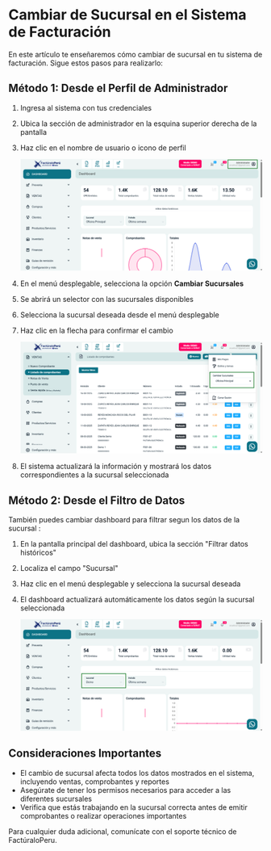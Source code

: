 # Cambiar de Sucursal en el Sistema de Facturación

En este artículo te enseñaremos cómo cambiar de sucursal en tu sistema de facturación. Sigue estos pasos para realizarlo:

## Método 1: Desde el Perfil de Administrador

1. Ingresa al sistema con tus credenciales
2. Ubica la sección de administrador en la esquina superior derecha de la pantalla
3. Haz clic en el nombre de usuario o icono de perfil

   ![Perfil de administrador](img/perfil-administrador.jpg)

4. En el menú desplegable, selecciona la opción **Cambiar Sucursales**
5. Se abrirá un selector con las sucursales disponibles
6. Selecciona la sucursal deseada desde el menú desplegable
7. Haz clic en la flecha para confirmar el cambio

   ![Selector de sucursal](img/selector-sucursal.jpg)

8. El sistema actualizará la información y mostrará los datos correspondientes a la sucursal seleccionada

## Método 2: Desde el Filtro de Datos

También puedes cambiar dashboard para filtrar segun los datos de la sucursal :

1. En la pantalla principal del dashboard, ubica la sección "Filtrar datos históricos"
2. Localiza el campo "Sucursal" 
3. Haz clic en el menú desplegable y selecciona la sucursal deseada
4. El dashboard actualizará automáticamente los datos según la sucursal seleccionada

   ![Filtro de sucursal](img/filtro-sucursal.jpg)

## Consideraciones Importantes

- El cambio de sucursal afecta todos los datos mostrados en el sistema, incluyendo ventas, comprobantes y reportes
- Asegúrate de tener los permisos necesarios para acceder a las diferentes sucursales
- Verifica que estás trabajando en la sucursal correcta antes de emitir comprobantes o realizar operaciones importantes

Para cualquier duda adicional, comunícate con el soporte técnico de FactúraloPeru.